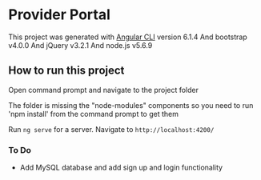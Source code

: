 # Provider Portal

This project was generated with [Angular CLI](https://github.com/angular/angular-cli) version 6.1.4
And bootstrap v4.0.0 
And jQuery v3.2.1
And node.js v5.6.9


## How to run this project

Open command prompt and navigate to the project folder 

The folder is missing the "node-modules" components so you need to run 'npm install' from the command prompt to get them

Run `ng serve` for a server. Navigate to `http://localhost:4200/`


### To Do
- Add MySQL database and add sign up and login functionality


